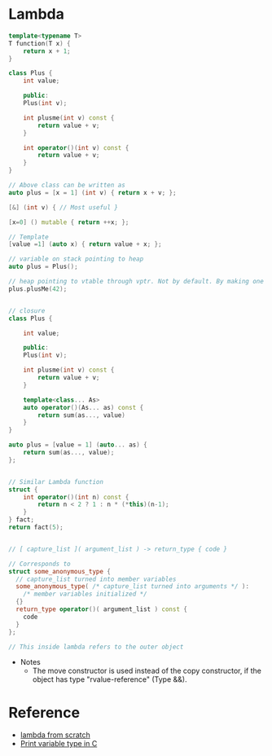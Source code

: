 # Lambda

```c++
template<typename T>
T function(T x) {
    return x + 1;
}

class Plus {
    int value;

    public: 
    Plus(int v);

    int plusme(int v) const {
        return value + v;
    }

    int operator()(int v) const {
        return value + v;
    }
}

// Above class can be written as
auto plus = [x = 1] (int v) { return x + v; };

[&] (int v) { // Most useful }

[x=0] () mutable { return ++x; };

// Template
[value =1] (auto x) { return value + x; };

// variable on stack pointing to heap
auto plus = Plus();

// heap pointing to vtable through vptr. Not by default. By making one or methods virtual.
plus.plusMe(42);


// closure 
class Plus {

    int value;

    public: 
    Plus(int v);

    int plusme(int v) const {
        return value + v;
    }

    template<class... As>
    auto operator()(As... as) const {
        return sum(as..., value)
    }
}

auto plus = [value = 1] (auto... as) {
    return sum(as..., value);
};


// Similar Lambda function
struct {
    int operator()(int n) const {
        return n < 2 ? 1 : n * (*this)(n-1);
    }
} fact;
return fact(5);


// [ capture_list ]( argument_list ) -> return_type { code }

// Corresponds to
struct some_anonymous_type {
  // capture_list turned into member variables
  some_anonymous_type( /* capture_list turned into arguments */ ):
    /* member variables initialized */
  {}
  return_type operator()( argument_list ) const {
    code
  }
};

// This inside lambda refers to the outer object
```


- Notes
    - The move constructor is used instead of the copy constructor, if the object has type "rvalue-reference" (Type &&).

# Reference
- [lambda from scratch](https://www.youtube.com/watch?v=3jCOwajNch0)
- [Print variable type in C](https://stackoverflow.com/questions/81870/is-it-possible-to-print-a-variables-type-in-standard-c)
 

